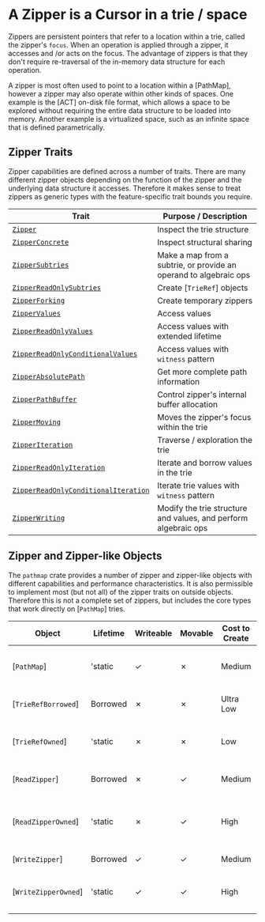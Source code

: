 # A Zipper is a Cursor in a trie / space
Zippers are persistent pointers that refer to a location within a trie, called the zipper's `focus`.  When an operation is applied through a zipper, it accesses and /or acts on the focus.  The advantage of zippers is that they don't require re-traversal of the in-memory data structure for each operation.

A zipper is most often used to point to a location within a [PathMap], however a zipper may also operate within other kinds of spaces.  One example is the [ACT] on-disk file format, which allows a space to be explored without requiring the entire data structure to be loaded into memory.  Another example is a virtualized space, such as an infinite space that is defined parametrically.

## Zipper Traits
Zipper capabilities are defined across a number of traits.  There are many different zipper objects depending on the function of the zipper and the underlying data structure it accesses.  Therefore it makes sense to treat zippers as generic types with the feature-specific trait bounds you require.

| Trait            | Purpose / Description                                                                  |
|------------------|----------------------------------------------------------------------------------------|
| [`Zipper`](./1.02.01_zipper_trait.md)         | Inspect the trie structure           |
| [`ZipperConcrete`](./1.02.01_zipper_trait.md#zipperconcrete)   | Inspect structural sharing  |
| [`ZipperSubtries`](./1.02.01_zipper_trait.md#zippersubtries)   | Make a map from a subtrie, or provide an operand to algebraic ops |
| [`ZipperReadOnlySubtries`](./1.02.01_zipper_trait.md#zipperreadonlysubtries)   | Create [`TrieRef`] objects  |
| [`ZipperForking`](./1.02.01_zipper_trait.md#zipperforking)   | Create temporary zippers |
| [`ZipperValues`](./1.02.02_zipper_values.md#zippervalues)   | Access values    |
| [`ZipperReadOnlyValues`](./1.02.02_zipper_values.md#zipperreadonlyvalues)   | Access values with extended lifetime  |
| [`ZipperReadOnlyConditionalValues`](./1.02.02_zipper_values.md#zipperreadonlyconditionalvalues)   | Access values with `witness` pattern  |
| [`ZipperAbsolutePath`](./1.02.03_zipper_paths.md#zipperabsolutepath)   | Get more complete path information  |
| [`ZipperPathBuffer`](./1.02.03_zipper_paths.md#zipperpathbuffer)   | Control zipper's internal buffer allocation  |
| [`ZipperMoving`](./1.02.04_zipper_moving.md)   | Moves the zipper's focus within the trie |
| [`ZipperIteration`](./1.02.05_zipper_iter.md#zipperiteration)   | Traverse / exploration the trie |
| [`ZipperReadOnlyIteration`](./1.02.05_zipper_iter.md#zipperreadonlyiteration)   | Iterate and borrow values in the trie  |
| [`ZipperReadOnlyConditionalIteration`](./1.02.05_zipper_iter.md#zipperreadonlyconditionaliteration)   | Iterate trie values with `witness` pattern  |
| [`ZipperWriting`](./1.02.06_zipper_writing.md)   | Modify the trie structure and values, and perform algebraic ops  |

## Zipper and Zipper-like Objects
The `pathmap` crate provides a number of zipper and zipper-like objects with different capabilities and performance characteristics. It is also permissible to implement most (but not all) of the zipper traits on outside objects.  Therefore this is not a complete set of zippers, but includes the core types that work directly on [`PathMap`] tries.

| Object | Lifetime | Writeable | Movable | Cost to Create | Primary Use Case |
|--------|----------|-----------|---------|----------------|------------------|
| [`PathMap`] | 'static | ✓ | ✗ | Medium | Root data structure, stand-alone trie |
| [`TrieRefBorrowed`] | Borrowed | ✗ | ✗ | Ultra Low | Quick focus access, no navigation |
| [`TrieRefOwned`] | 'static | ✗ | ✗ | Low | Focus access without lifetime, no navigation |
| [`ReadZipper`] | Borrowed | ✗ | ✓ | Medium | Reading, navigation and iteration |
| [`ReadZipperOwned`] | 'static | ✗ | ✓ | High | Reading, navigation and iteration, send across threads |
| [`WriteZipper`] | Borrowed | ✓ | ✓ | Medium | Trie modifications |
| [`WriteZipperOwned`] | 'static | ✓ | ✓ | High | Trie modifications, send across threads |
